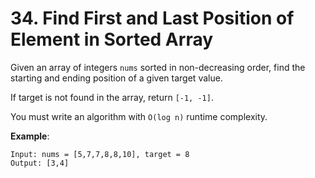 # 34. Find First and Last Position of Element in Sorted Array

Given an array of integers `nums` sorted in non-decreasing order, find the starting and ending position of a given target value.

If target is not found in the array, return `[-1, -1]`.

You must write an algorithm with `O(log n)` runtime complexity.

**Example**:

```
Input: nums = [5,7,7,8,8,10], target = 8
Output: [3,4]
```
